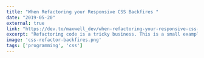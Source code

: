 ```yaml
---
title: "When Refactoring your Responsive CSS Backfires "
date: "2019-05-20"
external: true
link: "https://dev.to/maxwell_dev/when-refactoring-your-responsive-css-backfires-3aln"
excerpt: "Refactoring code is a tricky business. This is a small example  of how fixing old CSS code creates even more problems to solve."
image: 'css-refactor-backfires.png'
tags: ['programming', 'css']
---
```

